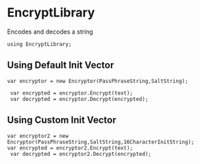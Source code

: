 # EncryptLibrary
 Encodes and decodes a string
```
using EncryptLibrary;
```
## Using Default Init Vector
```
var encryptor = new Encryptor(PassPhraseString,SaltString);

 var encrypted = encryptor.Encrypt(text);
 var decrypted = encryptor.Decrypt(encrypted);
```
## Using Custom Init Vector
```
var encryptor2 = new Encryptor(PassPhraseString,SaltString,16CharacterInitString);
var encrypted = encryptor2.Encrypt(text);
 var decrypted = encryptor2.Decrypt(encrypted);
```
